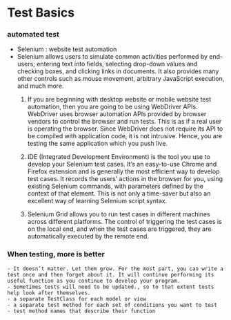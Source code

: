 # Test Basics


### automated test

- Selenium : website test automation
- Selenium allows users to simulate common activities performed by end-users; entering text into fields, selecting drop-down values and checking boxes, and clicking links in documents. It also provides many other controls such as mouse movement, arbitrary JavaScript execution, and much more.
    1. If you are beginning with desktop website or mobile website test automation, then you are going to be using WebDriver APIs. WebDriver uses browser automation APIs provided by browser vendors to control the browser and run tests. This is as if a real user is operating the browser. Since WebDriver does not require its API to be compiled with application code, it is not intrusive. Hence, you are testing the same application which you push live.
    
    2. IDE (Integrated Development Environment) is the tool you use to develop your Selenium test cases. It’s an easy-to-use Chrome and Firefox extension and is generally the most efficient way to develop test cases. It records the users’ actions in the browser for you, using existing Selenium commands, with parameters defined by the context of that element. This is not only a time-saver but also an excellent way of learning Selenium script syntax.

    3. Selenium Grid allows you to run test cases in different machines across different platforms. The control of triggering the test cases is on the local end, and when the test cases are triggered, they are automatically executed by the remote end.



### When testing, more is better
    - It doesn’t matter. Let them grow. For the most part, you can write a test once and then forget about it. It will continue performing its useful function as you continue to develop your program.
    - Sometimes tests will need to be updated., so to that extent tests help look after themselves.
    - a separate TestClass for each model or view
    - a separate test method for each set of conditions you want to test
    - test method names that describe their function